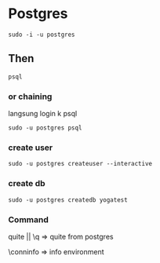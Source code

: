 # Postgres
```
sudo -i -u postgres
```
## Then
```
psql
```

### or chaining
langsung login k psql
```
sudo -u postgres psql
```

### create user
```
sudo -u postgres createuser --interactive
```

### create db
```
sudo -u postgres createdb yogatest
```

### Command
quite || \q
=> quite from postgres

\conninfo
=> info environment